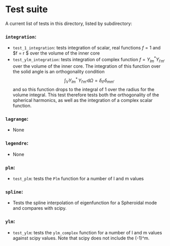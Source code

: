 # Test suite


A current list of tests in this directory, listed by subdirectory: 

### `integration`: 
-   `test_1_integration`: tests integration of scalar, real functions $f = 1$ and $f = r $ over the volume of the inner core
-   `test_ylm_integration`: tests integration of complex function $f = Y_{lm}^{*} Y_{l'm'}$ over the 
    volume of the inner core. The integration of this function over the solid angle is an orthogonality 
    condition  $$ \int_V Y_{lm}^{*}\, Y_{l'm'} \mathrm{d}\Omega = \delta_{ll'} \delta_{mm'} $$ 
    and so this function drops to the integral of 1 over the radius for the volume integral. This test
    therefore tests both the orthogonality of the spherical harmonics, as well as the integration of a 
    complex scalar function.


### `lagrange`: 
-   None


### `legendre`: 
-   None


### `plm`: 
-   `test_plm`: tests the `Plm` function for a number of l and m values


### `spline`: 
-   Tests the spline interpolation of eigenfunction for a Spheroidal mode and compares with scipy.


### `ylm`: 
-   `test_ylm`: tests the `ylm_complex` function for a number of l and m values against scipy values. Note that scipy does not include the (-1)^m. 

